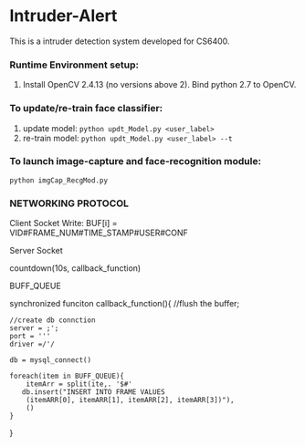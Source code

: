 # Intruder-Alert
This is a intruder detection system developed for CS6400.

### **Runtime Environment** setup:
1. Install OpenCV 2.4.13 (no versions above 2). Bind python 2.7 to OpenCV.




### To update/re-train face classifier:
1. update model:
`python updt_Model.py <user_label>` 				
2. re-train model:
`python updt_Model.py <user_label> --t` 			

### To launch image-capture and face-recognition module:
`python imgCap_RecgMod.py`



### NETWORKING PROTOCOL
Client Socket Write: BUF[i] = VID\#FRAME_NUM\#TIME_STAMP\#USER\#CONF


Server Socket

countdown(10s, callback_function)




BUFF_QUEUE


synchronized
funciton callback_function(){
    //flush the buffer; 
    
    
    //create db connction
    server = ;';
    port = '''
    driver =/'/
    
    db = mysql_connect()
    
    foreach(item in BUFF_QUEUE){
        itemArr = split(ite,. '$#'
       db.insert("INSERT INTO FRAME VALUES
        (itemARR[0], itemARR[1], itemARR[2], itemARR[3])"),
        ()       
    }
 

}
